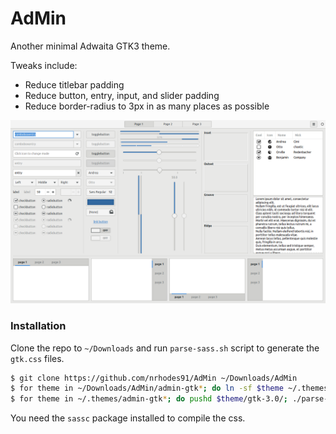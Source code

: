 # AdMin
Another minimal Adwaita GTK3 theme.

Tweaks include:
- Reduce titlebar padding
- Reduce button, entry, input, and slider padding
- Reduce border-radius to 3px in as many places as possible

![AdMin Widgets Image](img/AdMin-widgets.png "AdMin Widgets")


### Installation
Clone the repo to `~/Downloads` and run `parse-sass.sh` script to generate the
`gtk.css` files.

```sh
$ git clone https://github.com/nrhodes91/AdMin ~/Downloads/AdMin
$ for theme in ~/Downloads/AdMin/admin-gtk*; do ln -sf $theme ~/.themes/$theme
$ for theme in ~/.themes/admin-gtk*; do pushd $theme/gtk-3.0/; ./parse-sass.sh; popd; done
```

You need the `sassc` package installed to compile the css.
